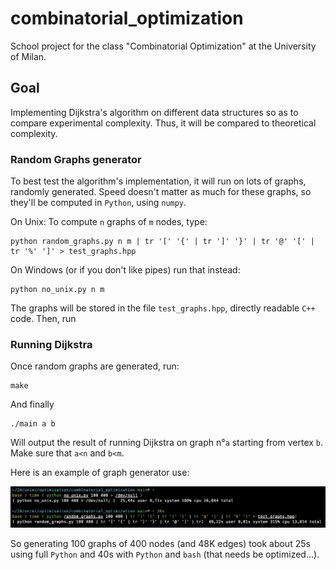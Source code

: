 # combinatorial_optimization

School project for the class "Combinatorial Optimization" at the University of Milan.

## Goal

Implementing Dijkstra's algorithm on different data structures so as to compare experimental complexity. Thus, it will be compared to theoretical complexity.

### Random Graphs generator

To best test the algorithm's implementation, it will run on lots of graphs, randomly generated. Speed doesn't matter as much for these graphs, so they'll be computed in `Python`, using `numpy`.

On Unix: To compute `n` graphs of `m` nodes, type:

	python random_graphs.py n m | tr '[' '{' | tr ']' '}' | tr '@' '[' | tr '%' ']' > test_graphs.hpp

On Windows (or if you don't like pipes) run that instead:

	python no_unix.py n m

The graphs will be stored in the file `test_graphs.hpp`, directly readable `C++` code. Then, run

### Running Dijkstra

Once random graphs are generated, run:

	make

And finally

	./main a b

Will output the result of running Dijkstra on graph n°`a` starting from vertex `b`. Make sure that `a<n` and `b<m`.

Here is an example of graph generator use:

![timing python](ressources/capture.png)

So generating 100 graphs of 400 nodes (and 48K edges) took about 25s using full `Python` and 40s with `Python` and `bash` (that needs be optimized...).
